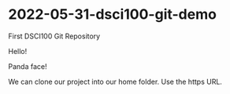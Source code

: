 # 2022-05-31-dsci100-git-demo
First DSCI100 Git Repository

Hello!

Panda face!

We can clone our project into our home folder.
Use the https URL.